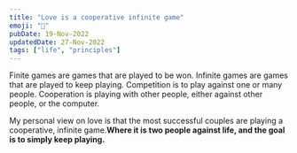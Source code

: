 ```yaml
---
title: "Love is a cooperative infinite game"
emoji: "💑"
pubDate: 19-Nov-2022
updatedDate: 27-Nov-2022
tags: ["life", "principles"]
---
```


Finite games are games that are played to be won. Infinite games are games that are played to keep playing. Competition is to play against one or many people. Cooperation is playing with other people, either against other people, or the computer.

My personal view on love is that the most successful couples are playing a cooperative, infinite game.**Where it is two people against life, and the goal is to simply keep playing.**
